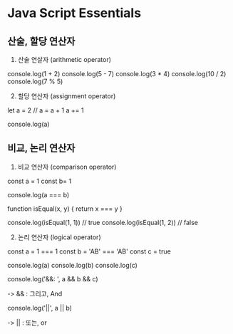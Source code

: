 # Java Script Essentials

## 산술, 할당 연산자
1. 산술 연살자 (arithmetic operator)

console.log(1 + 2)
console.log(5 - 7)
console.log(3 * 4)
console.log(10 / 2)
console.log(7 % 5)

2. 할당 연산자 (assignment operator)

let a = 2
// a = a + 1
a += 1

console.log(a)

## 비교, 논리 연산자
1. 비교 연산자 (comparison operator)

const a = 1
const b= 1

console.log(a === b)

function isEqual(x, y) {
    return x === y
}

console.log(isEqual(1, 1)) // true
console.log(isEqual(1, 2)) // false

2. 논리 연산자 (logical operator)

const a = 1 === 1
const b = 'AB' === 'AB'
const c = true

console.log(a)
console.log(b)
console.log(c)

console.log('&&: ', a && b && c)

-> && : 그리고, And

console.log('||', a || b)

-> || : 또는, or

